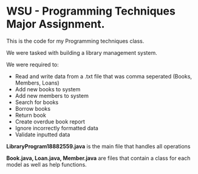 # WSU - Programming Techniques Major Assignment.

This is the code for my Programming techniques class.

We were tasked with building a library management system.

We were required to:
- Read and write data from a .txt file that was comma seperated (Books, Members, Loans)
- Add new books to system
- Add new members to system
- Search for books
- Borrow books
- Return book
- Create overdue book report
- Ignore incorrectly formatted data
- Validate inputted data

**LibraryProgram18882559.java** is the main file that handles all operations

**Book.java, Loan.java, Member.java** are files that contain a class for each model as well as help functions.
